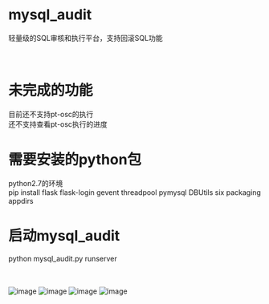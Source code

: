 # mysql_audit
轻量级的SQL审核和执行平台，支持回滚SQL功能</br>
</br>
</br>

# 未完成的功能
目前还不支持pt-osc的执行</br>
还不支持查看pt-osc执行的进度</br>

# 需要安装的python包
python2.7的环境</br>
pip install flask flask-login gevent threadpool pymysql DBUtils six packaging appdirs</br>

# 启动mysql_audit
python mysql_audit.py runserver</br>
</br>
</br>

![image](https://github.com/ycg/mysql_audit/blob/master/static/img/1.png)
![image](https://github.com/ycg/mysql_audit/blob/master/static/img/2.png)
![image](https://github.com/ycg/mysql_audit/blob/master/static/img/3.png)
![image](https://github.com/ycg/mysql_audit/blob/master/static/img/4.png)

